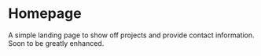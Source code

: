 # Homepage

A simple landing page to show off projects and provide contact information.  Soon to be greatly enhanced.
